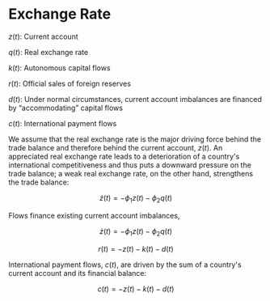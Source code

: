 # Exchange Rate

$z(t)$: Current account

$q(t)$: Real exchange rate

$k(t)$: Autonomous capital flows

$r(t)$: Official sales of foreign reserves

$d(t)$: Under normal circumstances, current account imbalances are
financed by “accommodating” capital flows

$c(t)$: International payment flows

We assume that the real exchange rate is the major driving force
behind the trade balance and therefore behind the current account,
$z(t)$. An appreciated real exchange rate leads to a deterioration of
a country's international competitiveness and thus puts a downward
pressure on the trade balance; a weak real exchange rate, on the other
hand, strengthens the trade balance:

$$
\dot{z}(t) = -\phi_1 z(t)  - \phi_2 q(t)
$$

Flows finance existing current account imbalances,

$$
\dot{z}(t) = -\phi_1 z(t)  - \phi_2 q(t)
$$

$$
r(t) = -z(t) - k(t) - d(t)
$$

International payment flows, $c(t)$, are driven by the sum of a
country's current account and its financial balance:

$$
c(t) = -z(t) - k(t) - d(t)
$$








